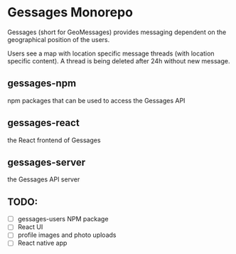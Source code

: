 # Gessages Monorepo

Gessages (short for GeoMessages) provides messaging dependent on the geographical position of the users.

Users see a map with location specific message threads (with location specific content). A thread is being deleted after 24h without new message.

## gessages-npm

npm packages that can be used to access the Gessages API

## gessages-react

the React frontend of Gessages

## gessages-server

the Gessages API server

## TODO:

- [ ] gessages-users NPM package
- [ ] React UI
- [ ] profile images and photo uploads
- [ ] React native app
